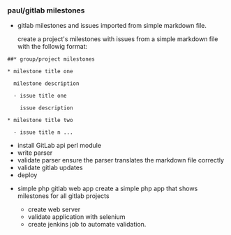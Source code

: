 ### paul/gitlab milestones

* gitlab milestones and issues imported from simple markdown file.

  create a project's milestones with issues from a simple markdown file
  with the followig format:
```
##* group/project milestones

* milestone title one

  milestone description

  - issue title one

    issue description

* milestone title two

  - issue title n ...
```

  - install GitLab api perl module
  - write parser
  - validate parser
    ensure the parser translates the markdown file correctly
  - validate gitlab updates
  - deploy

* simple php gitlab web app
  create a simple php app that shows milestones for all gitlab
  projects

  - create web server
  - validate application with selenium
  - create jenkins job to automate validation.
